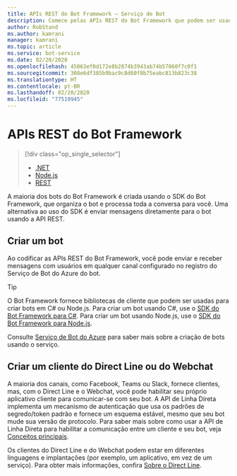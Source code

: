 ```yaml
---
title: APIs REST do Bot Framework – Serviço de Bot
description: Comece pelas APIs REST do Bot Framework que podem ser usadas para criar bots e clientes que se conectam aos bots.
author: RobStand
ms.author: kamrani
manager: kamrani
ms.topic: article
ms.service: bot-service
ms.date: 02/20/2020
ms.openlocfilehash: 45063ef0d172e8b2874b3943ab74b57860f7c0f1
ms.sourcegitcommit: 308e6df385b9bac9c8d60f8b75eabc813b823c38
ms.translationtype: HT
ms.contentlocale: pt-BR
ms.lasthandoff: 02/20/2020
ms.locfileid: "77519945"
---
```

# <a name="bot-framework-rest-apis"></a>APIs REST do Bot Framework
> [!div class="op_single_selector"]
> - [.NET](../dotnet/bot-builder-dotnet-overview.md)
> - [Node.js](../nodejs/bot-builder-nodejs-overview.md)
> - [REST](../rest-api/bot-framework-rest-overview.md)

A maioria dos bots do Bot Framework é criada usando o SDK do Bot Framework, que organiza o bot e processa toda a conversa para você. Uma alternativa ao uso do SDK é enviar mensagens diretamente para o bot usando a API REST.

## <a name="build-a-bot"></a>Criar um bot
Ao codificar as APIs REST do Bot Framework, você pode enviar e receber mensagens com usuários em qualquer canal configurado no registro do Serviço de Bot do Azure do bot.

> [!TIP]
> O Bot Framework fornece bibliotecas de cliente que podem ser usadas para criar bots em C# ou Node.js. Para criar um bot usando C#, use o [SDK do Bot Framework para C#](../dotnet/bot-builder-dotnet-overview.md). Para criar um bot usando Node.js, use o [SDK do Bot Framework para Node.js](../nodejs/index.md). 

Consulte [Serviço de Bot do Azure](../bot-service-overview-introduction.md) para saber mais sobre a criação de bots usando o serviço. 

## <a name="build-a-direct-line-or-web-chat-client"></a>Criar um cliente do Direct Line ou do Webchat

A maioria dos canais, como Facebook, Teams ou Slack, fornece clientes, mas, com o Direct Line e o Webchat, você pode habilitar seu próprio aplicativo cliente para comunicar-se com seu bot. A API de Linha Direta implementa um mecanismo de autenticação que usa os padrões de segredo/token padrão e fornece um esquema estável, mesmo que seu bot mude sua versão de protocolo. Para saber mais sobre como usar a API de Linha Direta para habilitar a comunicação entre um cliente e seu bot, veja [Conceitos principais](bot-framework-rest-direct-line-3-0-concepts.md). 

Os clientes do Direct Line e do Webchat podem estar em diferentes linguagens e implantações (por exemplo, um aplicativo, em vez de um serviço). Para obter mais informações, confira [Sobre o Direct Line](https://docs.microsoft.com/azure/bot-service/bot-service-channel-directline?view=azure-bot-service-4.0).
